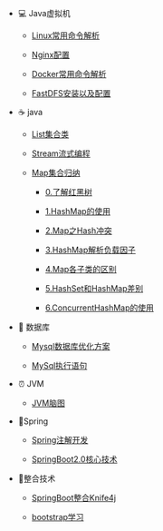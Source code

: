 

- :computer: Java虚拟机

  - [Linux常用命令解析](/notes/1.linux)
  
  - [Nginx配置](/notes/2.nginx.md)
  
  - [Docker常用命令解析](/notes/3.docker.md)
  
  - [FastDFS安装以及配置](/notes/4.fastdfs.md)
  
- :coffee:  java

  - [List集合类](/notes/1.list-collection.md)
  
  - [Stream流式编程](/notes/2.java-stream.md)
  
  - [Map集合归纳](/notes/3.map.md)
  
    - [0.了解红黑树](/notes/红黑树.md)
  
    - [1.HashMap的使用](/notes/4.hashmap.md)
    
    - [2.Map之Hash冲突](/notes/Map之Hash冲突.md)
    
    - [3.HashMap解析负载因子](/notes/HashMap解析负载因子.md)
    
    - [4.Map各子类的区别](/notes/HashMap,HashTable,ConcurrentHashMap三者区别.md)
    
    - [5.HashSet和HashMap差别](/notes/HashSet和HashMap区别.md)
    
    - [6.ConcurrentHashMap的使用](/notes/ConcurrentHashMap使用.md)
    
- :floppy_disk: 数据库
  
  - [Mysql数据库优化方案](/notes/1.SQL查询优化.md)
  
  - [MySql执行语句](/notes/Mysql执行流程.md)

+ :alarm_clock: JVM

    - [JVM脑图](/notes/jvm.md)
    
+ :seedling:Spring

    - [Spring注解开发](/notes/Spring注解开发.md)
    
    - [SpringBoot2.0核心技术](/notes/SpringBoot2.0核心技术.md)
    
+ :baby_chick:整合技术

    - [SpringBoot整合Knife4j](/notes/Knife4j在线接口调试.md)
    
    - [bootstrap学习](/notes/bootstrap学习.md)

